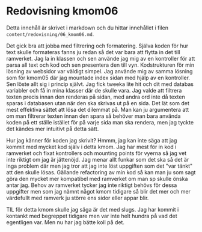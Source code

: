 ---
---

# Redovisning kmom06

Detta innehåll är skrivet i markdown och du hittar innehållet i filen `content/redovisning/06_kmom06.md`.

Det gick bra att jobba med filtrering och formatering. Själva koden för hur text skulle formateras fanns ju redan så det var bara att flytta in det till ramverket. Jag la in klassen och sen använde jag mig av en kontroller för att parsa all text och kod och sen presentera den till vyn. Kodstrukturen för min lösning av websidor var väldigt simpel. Jag använde mig av samma lösning som för kmom05 där jag mountade index sidan med hjälp av en kontroller. Sen löste allt sig i princip självt. Jag fick tweeka lite hit och dit med databas variabler och få in mina klasser där de skulle vara. Jag valde att filtrera texten precis innan den renderas på sidan, med andra ord inte då texten sparas i databasen utan när den ska skrivas ut på en sida. Det lät som det mest effektiva sättet att lösa det dilemmat på. Man kan ju argumentera att om man filtrerar texten innan den spara så behöver man bara använda koden på ett ställe istället för på varje sida man ska rendera, men jag tyckte det kändes mer intuitivt på detta sätt.

Hur jag känner för koden jag skrivit? Hmmm, jag kan inte säga att jag kommit med mycket kod själv i detta kmom. Jag har mest för in kod i ramverket och fixat kontrollers och mounting points för vyerna så jag vet inte riktigt om jag är jättenöjd. Jag menar allt funkar som det ska så det är inga problem där men jag tror att jag inte löst uppgiften som det "var tänkt" att den skulle lösas. Gällande refactoring av min kod så kan man ju som sagt göra den mycket mer kompatibel med ramverket om man sp skulle önska antar jag. Behov av ramverket tycker jag inte riktigt behövs för dessa uppgifter men som jag nämnt något kmom tidigare så blir det mer och mer värdefullt med ramverk ju större ens sidor eller appar blir.

TIL för detta kmom skulle jag säga är det med slugs. Jag har kommit i kontankt med begreppet tidigare men var inte helt hundra på vad det egentligen var. Men nu har jag bätte koll på det.
